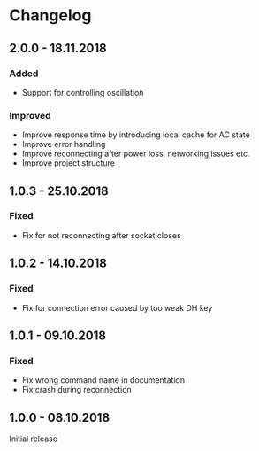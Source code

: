 # Changelog

## 2.0.0 - 18.11.2018
### Added
- Support for controlling oscillation
### Improved
- Improve response time by introducing local cache for AC state
- Improve error handling
- Improve reconnecting after power loss, networking issues etc.
- Improve project structure

## 1.0.3 - 25.10.2018
### Fixed
- Fix for not reconnecting after socket closes

## 1.0.2 - 14.10.2018
### Fixed
- Fix for connection error caused by too weak DH key

## 1.0.1 - 09.10.2018
### Fixed
- Fix wrong command name in documentation
- Fix crash during reconnection

## 1.0.0 - 08.10.2018
Initial release
